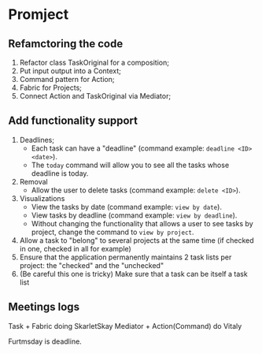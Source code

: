 # Promject


## Refamctoring the code

1. Refactor class TaskOriginal for a composition;
1. Put input output into a Context;
2. Command pattern for Action;
4. Fabric for Projects;
5. Connect Action and TaskOriginal via Mediator;

## Add functionality support
1. Deadlines;
   * Each task can have a "deadline" (command example: `deadline <ID> <date>`).
   * The `today` command will allow you to see all the tasks whose deadline is today.
2. Removal
   * Allow the user to delete tasks (command example: `delete <ID>`).
3. Visualizations
   * View the tasks by date (command example: `view by date`).
   * View tasks by deadline (command example: `view by deadline`).
   * Without changing the functionality that allows a user to see tasks by project, change the command to `view by project`.
4. Allow a task to "belong" to several projects at the same time (if checked in one, checked in all for example)
4. Ensure that the application permanently maintains 2 task lists per project: the "checked" and the "unchecked"
4. (Be careful this one is tricky) Make sure that a task can be itself a task list


## Meetings logs
Task + Fabric doing SkarletSkay
Mediator + Action(Command) do Vitaly

Furtmsday is deadline.